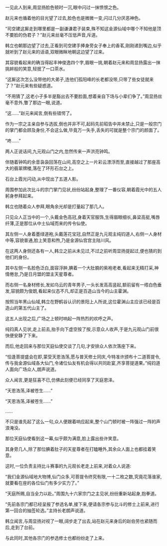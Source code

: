 
一见此人到来,周显扬脸色顿时一沉,眼中闪过一抹愤恨之色。

赵元来也循着他的目光望了过去,脸色也是微微一变,闪过几分厌恶神色。

“司空建这厮走到哪里都是一副谦谦君子装束,殊不知这金源仙域中哪个不知他是顶不要脸的伪君子？”赵元来丝毫不压低声音,斥道。

韩立也朝那边望了过去,正看到司空建手捧身旁女子奉上的香茗,刚刚递到嘴边,似乎就听到了赵元来的话语,双眼微眯地朝这边望了过来。

其容貌看起来的确当得起丰神俊逸四个字,眉眼一挑,朝着赵元来和周显扬露出一抹挑衅般的笑意,轻抿了一口茶水。

“这厮这次怎么没带他的大弟子,连他们孤阳峰的长老都没带,只带了些女徒就来了？”赵元来有些疑惑道。

“不用猜了,这老小子多半是豁出去不要脸面,想着亲自下场与小辈们争了。”周显扬丝毫不意外,瞥了那边一眼,说道。

“这……”赵元来闻言,倒有些错愕了。

作为一宗之主亲自参与选拔,倒也并非不可,起码先前昭告中并未禁止,只是一般宗门的掌门都会顾及身份,不会这么做,毕竟万一失手,丢失的可就是整个宗门的颜面了。

“咚……”

两人正说话间,九元观山门之内,忽然传来一声洪亮钟鸣。

伴随着钟鸣的余音袅袅回荡在山间,高空之上一片彩云漂浮而至,直接越过了那座高大的翡翠牌楼,落在了环形石台之上。

石台上霞光闪动,从中现出了五道人影。

周围参加此次比斗的宗门掌门见状,纷纷站起身,整理了一番仪容,朝着霞光中的五人躬身参拜起来。

韩立也随着众人参拜,眼角余光却是打量起了那几人。

只见众人正当中的一个,头戴金色高冠,身着天官服饰,生得眉眼细长,鼻梁高挺,嘴唇纤薄,正是那位从中土仙域而来的传令仙使。

其左侧一人身着墨绿道袍,头戴莲花宝冠,自然正是九元观主纯钧道人,右侧一人身材中等,容貌普通,脸上笑意和煦,乃是金源仙宫宫主陆川风。

在这两人身侧还各有一人,韩立之前从未见过,不过之前听周显扬提起过,便也猜的到他们的身份。

其中左侧一名脸色泛白,面容浮肿,腆着一个大肚腩的紫袍老者,看起来无精打采,神情倦怠,乃是日月盟的盟主天星尊者。

而右侧一名身材修长,发如乌云的青年男子,一头长发高高竖起,额前留有一绺白色垂发,容貌颇为俊朗,看起来仪态不凡,却正是百造山当今的山主霍渊。

按照当年黑山仙域,韩立在野鹤谷认识的景阳上人所说,这位霍渊山主应该已经是百造山的第五代山主了。

这五人出现之后,广场之上顿时响起一阵热烈的欢呼之声。

纯钧真人见状,走上前去,抬手向下虚空按了按,示意众人收声,于是九元观山门前很快便安静了下来。

而后,他走回来与那位天庭仙使交谈了几句,才安排众人依次落座下来。

“恰逢菩提盛会在即,蒙受天恩浩荡,愿与普天修士同庆,今特准许颁布十二道菩提令,传与我金源仙域各大仙门,令诸位仙友有机会得以共同赴宴,齐享菩提道果。”纯钧道人面向广场众人,朗声说道。

众人闻言,更是狂喜不已,仿佛此刻便已经同享了天庭恩泽。

“天恩浩荡,泽被苍生……”

“天恩浩荡,泽被苍生……”

……

不只是谁先起了这么一句,众人便跟着响应起来,整个山门顿时被一阵强过一阵的声浪淹没。

那位天庭仙使看到这一幕,似乎颇为满意,脸上露出些许笑意。

其身旁几人,除了那位腆着肚子的天星尊者在打瞌睡外,其余众人面上也都挂着笑意。

这时,一位负责主持比斗赛事的九元观长老走上前来,对着众人说道:

“我们金源仙域地大物博,仙门众多,可菩提令终究有限,一十二枚之数,究竟花落谁家,就要看在座的各位仙门有多少实力了。”

“天庭所赐,自当全力以赴。”周围九十六家宗门之主见状,纷纷重新站起身,抱拳道。

“先前各宗门都已经呈报了参选名单,接下来,便请各宗参与比斗的修士上前来,进行第一回合的抽签轮选。”主持长老朗声说道。

韩立闻言,与周显扬对视了一眼,阔步走了出去,站在赵元来身后的赵伯劳也紧随而后,走到了台前。

与此同时,其他各宗门的参选修士也都纷纷走了上来。